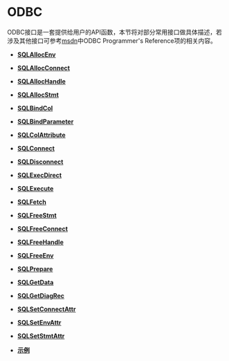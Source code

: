 # ODBC

ODBC接口是一套提供给用户的API函数，本节将对部分常用接口做具体描述，若涉及其他接口可参考[msdn](https://docs.microsoft.com/zh-cn/sql/odbc/reference/odbc-programmer-s-reference?view=sql-server-ver15)中ODBC Programmer's Reference项的相关内容。

-   **[SQLAllocEnv](SQLAllocEnv.md)**

-   **[SQLAllocConnect](SQLAllocConnect.md)**

-   **[SQLAllocHandle](SQLAllocHandle.md)**

-   **[SQLAllocStmt](SQLAllocStmt.md)**

-   **[SQLBindCol](SQLBindCol.md)**

-   **[SQLBindParameter](SQLBindParameter.md)**

-   **[SQLColAttribute](SQLColAttribute.md)**

-   **[SQLConnect](SQLConnect.md)**

-   **[SQLDisconnect](SQLDisconnect.md)**

-   **[SQLExecDirect](SQLExecDirect.md)**

-   **[SQLExecute](SQLExecute.md)**

-   **[SQLFetch](SQLFetch.md)**

-   **[SQLFreeStmt](SQLFreeStmt.md)**

-   **[SQLFreeConnect](SQLFreeConnect.md)**

-   **[SQLFreeHandle](SQLFreeHandle.md)**

-   **[SQLFreeEnv](SQLFreeEnv.md)**

-   **[SQLPrepare](SQLPrepare.md)**

-   **[SQLGetData](SQLGetData.md)**

-   **[SQLGetDiagRec](SQLGetDiagRec.md)**

-   **[SQLSetConnectAttr](SQLSetConnectAttr.md)**

-   **[SQLSetEnvAttr](SQLSetEnvAttr.md)**

-   **[SQLSetStmtAttr](SQLSetStmtAttr.md)**

-   **[示例](示例-2.md)**
